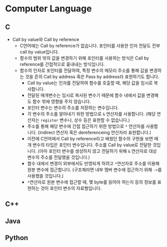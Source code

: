 # Computer Language

## C

* Call by value와 Call by reference
    * C언어에는 Call by reference가 없습니다. 포인터를 사용한 인자 전달도 전부 call by value입니다.
    * 함수의 범위 밖의 값을 변경하기 위해 포인터를 사용하는 방식은 Call by reference를 간접적으로 흉내내는 방식입니다.
    * 함수의 인자로 포인터를 전달하여, 특정 변수의 메모리 주소를 통해 값을 변경하는 것을 흔히 Call by address 혹은 Pass by address라 표현하기도 합니다.
        * Call by value는 인자를 전달하여 함수를 호출할 때, 해당 값을 임시로 복사합니다.
        * 전달된 매개변수는 임시로 복사된 변수기 때문에 함수 내에서 값을 변경해도 함수 밖에 영향을 주지 않습니다.
        * 포인터 변수는 변수의 주소를 저장하는 변수입니다.
        * 각 변수의 주소를 알아내기 위한 방법으로 ```&``` 연산자를 사용합니다. (해당 연산자는 ```register``` 변수나, 상수 등은 표현할 수 없습니다.)
        * 주소를 통해 해당 변수에 간접 접근하기 위한 방법으로 ```*``` 연산자를 사용합니다. (indirect 연산자 혹은 dereferenceing 연산자라 표현합니다.)
        * 이전에 C언어에서 Call by reference라고 배웠던 함수의 구현을 보면 매개 변수의 타입은 포인터 변수입니다. 주소를 Call by value로 전달한 것입니다. (아마 포인터 변수를 생성하지 않고 전달하기 위해 ```&``` 연산자로 대상 변수의 주소를 전달했을 것입니다.)
        * 함수 내에서 변경이 외부에서도 반영되게 하려고 ```*```연산자로 주소를 이용해 원본 변수에 접근합니다. (구조체라면 내부 멤버 변수에 접근하기 위해 ```->```를 사용했을 것입니다.)
        * ```*```연산자로 원본 변수에 접근할 때, 몇 byte를 읽어야 하는지 등의 정보를 표현하는 것이 포인터 변수의 자료형입니다.

## C++

## Java

## Python
